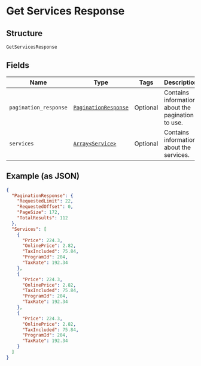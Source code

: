 
# Get Services Response

## Structure

`GetServicesResponse`

## Fields

| Name | Type | Tags | Description |
|  --- | --- | --- | --- |
| `pagination_response` | [`PaginationResponse`](../../doc/models/pagination-response.md) | Optional | Contains information about the pagination to use. |
| `services` | [`Array<Service>`](../../doc/models/service.md) | Optional | Contains information about the services. |

## Example (as JSON)

```json
{
  "PaginationResponse": {
    "RequestedLimit": 22,
    "RequestedOffset": 0,
    "PageSize": 172,
    "TotalResults": 112
  },
  "Services": [
    {
      "Price": 224.3,
      "OnlinePrice": 2.82,
      "TaxIncluded": 75.84,
      "ProgramId": 204,
      "TaxRate": 192.34
    },
    {
      "Price": 224.3,
      "OnlinePrice": 2.82,
      "TaxIncluded": 75.84,
      "ProgramId": 204,
      "TaxRate": 192.34
    },
    {
      "Price": 224.3,
      "OnlinePrice": 2.82,
      "TaxIncluded": 75.84,
      "ProgramId": 204,
      "TaxRate": 192.34
    }
  ]
}
```

